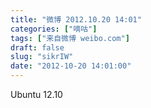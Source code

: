 ```yaml
---
title: "微博 2012.10.20 14:01"
categories: ["嘀咕"]
tags: ["来自微博 weibo.com"]
draft: false
slug: "sikrIW"
date: "2012-10-20 14:01:00"
---
```


<p>Ubuntu 12.10 ​​​​</p>
